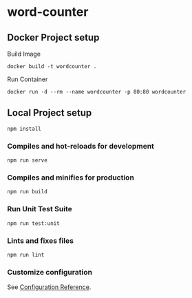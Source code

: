 # word-counter

## Docker Project setup

Build Image

```
docker build -t wordcounter .
```

Run Container

```
docker run -d --rm --name wordcounter -p 80:80 wordcounter
```

## Local Project setup

```
npm install
```

### Compiles and hot-reloads for development

```
npm run serve
```

### Compiles and minifies for production

```
npm run build
```

### Run Unit Test Suite

```
npm run test:unit
```

### Lints and fixes files

```
npm run lint
```

### Customize configuration

See [Configuration Reference](https://cli.vuejs.org/config/).
